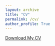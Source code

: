 ```yaml
---
layout: archive
title: "CV"
permalink: /cv/
author_profile: True
---
```



<a href="/vita_09172022.pdf" download>Download My CV</a>

